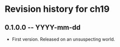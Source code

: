 # Revision history for ch19

## 0.1.0.0 -- YYYY-mm-dd

* First version. Released on an unsuspecting world.
